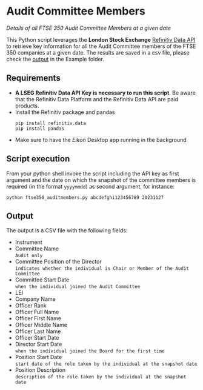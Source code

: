 # Audit Committee Members
 _Details of all FTSE 350 Audit Committee Members at a given date_

This Python script leverages the **London Stock Exchange** [Refinitiv Data API](https://github.com/LSEG-API-Samples/Example.DataLibrary.Python) to retrieve key information for all the Audit Committee members of the FTSE 350 companies at a given date.
The results are saved in a csv file, please check the [output](https://github.com/tonyfregoli/AuditCommiteeMembers/blob/main/Example%20Output/ftse350_20230911_audit_officers.csv) in the Example folder.

## Requirements 
- **A LSEG Refinitiv Data API Key is necessary to run this script**. Be aware that the Refinitiv Data Platform and the Refinitiv Data API are paid products.
- Install the Refinitiv package and pandas
  ```shell
  pip install refinitiv.data
  pip install pandas
  ```
- Make sure to have the _Eikon_ Desktop app running in the background   

## Script execution

From your python shell invoke the script including the API key as first argument and the date on which the snapshot of the committee members is required (in the format `yyyymmdd`) as second argument, for instance:
```shell
python ftse350_auditmembers.py abcdefghi123456789 20231127
```

## Output

The output is a CSV file with the following fields:
- Instrument
- Committee Name  
  `Audit only`
- Committee Position of the Director  
  `indicates whether the individual is Chair or Member of the Audit Committee`
- Committee Start Date  
  `when the individual joined the Audit Committee`
- LEI
- Company Name
- Officer Rank
- Officer Full Name
- Officer First Name
- Officer Middle Name
- Officer Last Name
- Officer Start Date
- Director Start Date  
  `when the individual joined the Board for the first time`
- Position Start Date  
  `start date of the role taken by the individual at the snapshot date`   
- Position Description  
  `description of the role taken by the individual at the snapshot date`   


 
